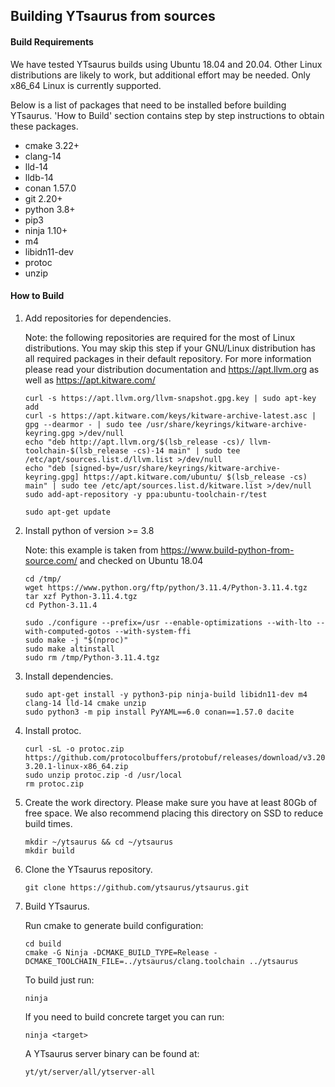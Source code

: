 ## Building YTsaurus from sources

#### Build Requirements
 We have tested YTsaurus builds using Ubuntu 18.04 and 20.04. Other Linux distributions are likely to work, but additional effort may be needed. Only x86_64 Linux is currently supported.

 Below is a list of packages that need to be installed before building YTsaurus. 'How to Build' section contains step by step instructions to obtain these packages.

 - cmake 3.22+
 - clang-14
 - lld-14
 - lldb-14
 - conan 1.57.0
 - git 2.20+
 - python 3.8+
 - pip3
 - ninja 1.10+
 - m4
 - libidn11-dev
 - protoc
 - unzip

#### How to Build

 1. Add repositories for dependencies.

    Note: the following repositories are required for the most of Linux distributions. You may skip this step if your GNU/Linux distribution has all required packages in their default repository.
    For more information please read your distribution documentation and https://apt.llvm.org as well as https://apt.kitware.com/
    ```
    curl -s https://apt.llvm.org/llvm-snapshot.gpg.key | sudo apt-key add
    curl -s https://apt.kitware.com/keys/kitware-archive-latest.asc | gpg --dearmor - | sudo tee /usr/share/keyrings/kitware-archive-keyring.gpg >/dev/null
    echo "deb http://apt.llvm.org/$(lsb_release -cs)/ llvm-toolchain-$(lsb_release -cs)-14 main" | sudo tee /etc/apt/sources.list.d/llvm.list >/dev/null
    echo "deb [signed-by=/usr/share/keyrings/kitware-archive-keyring.gpg] https://apt.kitware.com/ubuntu/ $(lsb_release -cs) main" | sudo tee /etc/apt/sources.list.d/kitware.list >/dev/null
    sudo add-apt-repository -y ppa:ubuntu-toolchain-r/test

    sudo apt-get update
    ```

 1. Install python of version >= 3.8 

    Note: this example is taken from https://www.build-python-from-source.com/ and checked on Ubuntu 18.04

    ```
    cd /tmp/
    wget https://www.python.org/ftp/python/3.11.4/Python-3.11.4.tgz
    tar xzf Python-3.11.4.tgz
    cd Python-3.11.4
    
    sudo ./configure --prefix=/usr --enable-optimizations --with-lto --with-computed-gotos --with-system-ffi
    sudo make -j "$(nproc)"
    sudo make altinstall
    sudo rm /tmp/Python-3.11.4.tgz
    ```

 1. Install dependencies.

    ```
    sudo apt-get install -y python3-pip ninja-build libidn11-dev m4 clang-14 lld-14 cmake unzip
    sudo python3 -m pip install PyYAML==6.0 conan==1.57.0 dacite
    ```
 1. Install protoc.

    ```
    curl -sL -o protoc.zip https://github.com/protocolbuffers/protobuf/releases/download/v3.20.1/protoc-3.20.1-linux-x86_64.zip
    sudo unzip protoc.zip -d /usr/local
    rm protoc.zip
    ```

 1. Create the work directory. Please make sure you have at least 80Gb of free space. We also recommend placing this directory on SSD to reduce build times.
    ```
    mkdir ~/ytsaurus && cd ~/ytsaurus
    mkdir build
    ```

 1. Clone the YTsaurus repository.
    ```
    git clone https://github.com/ytsaurus/ytsaurus.git
    ```

 1. Build YTsaurus.

    Run cmake to generate build configuration:

    ```
    cd build
    cmake -G Ninja -DCMAKE_BUILD_TYPE=Release -DCMAKE_TOOLCHAIN_FILE=../ytsaurus/clang.toolchain ../ytsaurus
    ```

    To build just run:
    ```
    ninja
    ```

    If you need to build concrete target you can run:
    ```
    ninja <target>
    ```

    A YTsaurus server binary can be found at:
    ```
    yt/yt/server/all/ytserver-all
    ```
